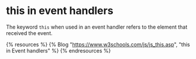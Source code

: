 # this in event handlers

The keyword `this` when used in an event handler refers to the element that received the event.

{% resources %}
  {% Blog "https://www.w3schools.com/js/js_this.asp", "this in Event handlers" %}
{% endresources %}